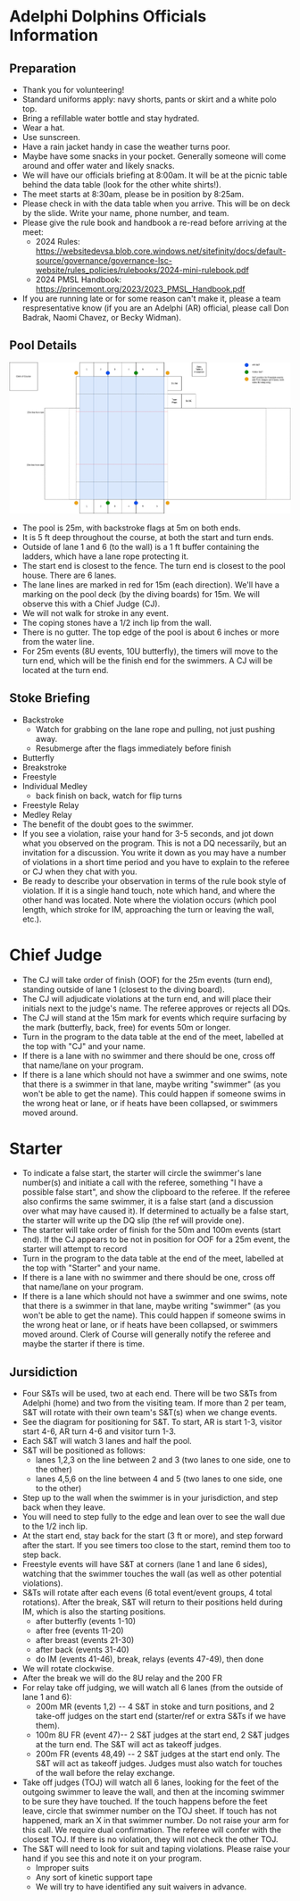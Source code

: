 # Adelphi Dolphins Officials Information

## Preparation 

* Thank you for volunteering!
* Standard uniforms apply:  navy shorts, pants or skirt and a white polo top.
* Bring a refillable water bottle and stay hydrated.
* Wear a hat.
* Use sunscreen.
* Have a rain jacket handy in case the weather turns poor.
* Maybe have some snacks in your pocket.  Generally someone will come around and offer water and likely snacks.
* We will have our officials briefing at 8:00am.  It will be at the picnic table behind the data table (look for the other white shirts!).
* The meet starts at 8:30am, please be in position by 8:25am.
* Please check in with the data table when you arrive. This will be on deck by the slide.  Write your name, phone number, and team.
* Please give the rule book and handbook a re-read before arriving at the meet:
  * 2024 Rules: https://websitedevsa.blob.core.windows.net/sitefinity/docs/default-source/governance/governance-lsc-website/rules_policies/rulebooks/2024-mini-rulebook.pdf
  * 2024 PMSL Handbook: https://princemont.org/2023/2023_PMSL_Handbook.pdf
* If you are running late or for some reason can't make it, please a team respresentative know (if you are an Adelphi (AR) official, please call Don Badrak, Naomi Chavez, or Becky Widman).

## Pool Details

![Pool Layout](images/competition-pool.drawio.png)

* The pool is 25m, with backstroke flags at 5m on both ends.
* It is 5 ft deep throughout the course, at both the start and turn ends.
* Outside of lane 1 and 6 (to the wall) is a 1 ft buffer containing the ladders, which have a lane rope protecting it.
* The start end is closest to the fence. The turn end is closest to the pool house. There are 6 lanes.
* The lane lines are marked in red for 15m (each direction). We'll have a marking on the pool deck (by the diving boards) for 15m. We will observe this with a Chief Judge (CJ).
* We will not walk for stroke in any event.
* The coping stones have a 1/2 inch lip from the wall.
* There is no gutter.  The top edge of the pool is about 6 inches or more from the water line.
* For 25m events (8U events, 10U butterfly), the timers will move to the turn end, which will be the finish end for the swimmers.  A CJ will be located at the turn end.

## Stoke Briefing

* Backstroke
  * Watch for grabbing on the lane rope and pulling, not just pushing away.
  * Resubmerge after the flags immediately before finish
* Butterfly
* Breakstroke
* Freestyle
* Individual Medley
  * back finish on back, watch for flip turns
* Freestyle Relay
* Medley Relay
* The benefit of the doubt goes to the swimmer.
* If you see a violation, raise your hand for 3-5 seconds, and jot down what you observed on the program.  This is not a DQ necessarily, but an invitation for a discussion.
You write it down as you may have a number of violations in a short time period and you have to explain to the referee or CJ when they chat with you.
* Be ready to describe your observation in terms of the rule book style of violation.
If it is a single hand touch, note which hand, and where the other hand was located.  Note where the violation occurs (which pool length, which stroke for IM, approaching the turn or leaving the
wall, etc.).

# Chief Judge

* The CJ will take order of finish (OOF) for the 25m events (turn end), standing outside of lane 1 (closest to the diving board).
* The CJ will adjudicate violations at the turn end, and will place their initials next to the judge's name. The referee approves or rejects all DQs.
* The CJ will stand at the 15m mark for events which require surfacing by the mark (butterfly, back, free) for events 50m or longer.
* Turn in the program to the data table at the end of the meet, labelled at the top with "CJ" and your name.
* If there is a lane with no swimmer and there should be one, cross off that name/lane on your program.
* If there is a lane which should not have a swimmer and one swims, note that there is a swimmer in that lane, maybe writing "swimmer" (as you won't be able to get the name). This could happen
if someone swims in the wrong heat or lane, or if heats have been collapsed, or swimmers moved around.

# Starter

* To indicate a false start, the starter will circle the swimmer's lane number(s) and initiate a call with the referee, something "I have a possible false start", and show the clipboard
to the referee. If the referee also confirms the same swimmer, it is a false start (and a discussion over what may have caused it).  If determined to actually be a false start, the starter will write up the DQ slip (the ref will provide one).
* The starter will take order of finish for the 50m and 100m events (start end).  If the CJ appears to be not in position for OOF for a 25m event, the starter will attempt to record
* Turn in the program to the data table at the end of the meet, labelled at the top with "Starter" and your name.
* If there is a lane with no swimmer and there should be one, cross off that name/lane on your program.
* If there is a lane which should not have a swimmer and one swims, note that there is a swimmer in that lane, maybe writing "swimmer" (as you won't be able to get the name). This could happen
if someone swims in the wrong heat or lane, or if heats have been collapsed, or swimmers moved around.  Clerk of Course will generally notify the referee and maybe the starter if there is time.

## Jursidiction

* Four S&Ts will be used, two at each end. There will be two S&Ts from Adelphi (home) and two from the visiting team.  If more than 2 per team, S&T will rotate with
their own team's S&T(s) when we change events.
* See the diagram for positioning for S&T.  To start, AR is start 1-3, visitor start 4-6, AR turn 4-6 and visitor turn 1-3.
* Each S&T will watch 3 lanes and half the pool.
* S&T will be positioned as follows:
  * lanes 1,2,3 on the line between 2 and 3 (two lanes to one side, one to the other)
  * lanes 4,5,6 on the line between 4 and 5 (two lanes to one side, one to the other)
* Step up to the wall when the swimmer is in your jurisdiction, and step back when they leave.
* You will need to step fully to the edge and lean over to see the wall due to the 1/2 inch lip.
* At the start end, stay back for the start (3 ft or more), and step forward after the start.  If you see timers too close to the start, remind them too to step back.
* Freestyle events will have S&T at corners (lane 1 and lane 6 sides), watching that the swimmer touches the wall (as well as other potential violations).
* S&Ts will rotate after each evens (6 total event/event groups, 4 total rotations).  After the break, S&T will return to their positions held during IM, which is also the starting positions.
  * after butterfly (events 1-10)
  * after free (events 11-20)
  * after breast (events 21-30)
  * after back (events 31-40)
  * do IM (events 41-46), break, relays (events 47-49), then done
* We will rotate clockwise.
* After the break we will do the 8U relay and the 200 FR
* For relay take off judging, we will watch all 6 lanes (from the outside of lane 1 and 6):
  * 200m MR (events 1,2) -- 4 S&T in stoke and turn positions, and 2 take-off judges on the start end (starter/ref or extra S&Ts if we have them).
  * 100m 8U FR (event 47)-- 2 S&T judges at the start end, 2 S&T judges at the turn end.  The S&T will act as takeoff judges.
  * 200m FR (events 48,49) -- 2 S&T judges at the start end only. The S&T will act as takeoff judges.  Judges must also watch for touches of the wall before the relay exchange.
* Take off judges (TOJ) will watch all 6 lanes, looking for the feet of the outgoing swimmer to leave the wall, and then at the incoming swimmer to be sure they have touched.  If the touch happens
before the feet leave, circle that swimmer number on the TOJ sheet.  If touch has not happened, mark an X in that swimmer number.  Do not raise your arm for this call.
We require dual confirmation.  The referee will confer with the closest TOJ. If there is no violation, they will not check the other TOJ. 
* The S&T will need to look for suit and taping violations.  Please raise your hand if you see this and note it on your program.
  * Improper suits
  * Any sort of kinetic support tape
  * We will try to have identified any suit waivers in advance.
